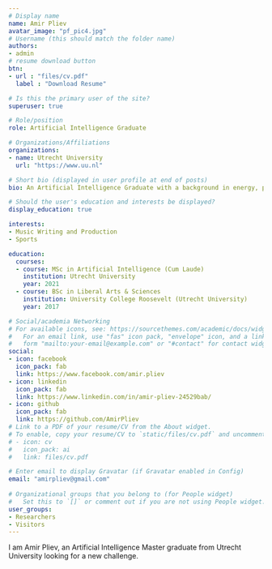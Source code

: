 ```yaml
---
# Display name
name: Amir Pliev
avatar_image: "pf_pic4.jpg"
# Username (this should match the folder name)
authors:
- admin
# resume download button
btn:
- url : "files/cv.pdf"
  label : "Download Resume"

# Is this the primary user of the site?
superuser: true

# Role/position
role: Artificial Intelligence Graduate

# Organizations/Affiliations
organizations:
- name: Utrecht University
  url: "https://www.uu.nl"

# Short bio (displayed in user profile at end of posts)
bio: An Artificial Intelligence Graduate with a background in energy, psychology and international law.

# Should the user's education and interests be displayed?
display_education: true

interests:
- Music Writing and Production
- Sports

education:
  courses:
  - course: MSc in Artificial Intelligence (Cum Laude)
    institution: Utrecht University
    year: 2021
  - course: BSc in Liberal Arts & Sciences
    institution: University College Roosevelt (Utrecht University)
    year: 2017

# Social/academia Networking
# For available icons, see: https://sourcethemes.com/academic/docs/widgets/#icons
#   For an email link, use "fas" icon pack, "envelope" icon, and a link in the
#   form "mailto:your-email@example.com" or "#contact" for contact widget.
social:
- icon: facebook
  icon_pack: fab
  link: https://www.facebook.com/amir.pliev
- icon: linkedin
  icon_pack: fab
  link: https://www.linkedin.com/in/amir-pliev-24529bab/
- icon: github
  icon_pack: fab
  link: https://github.com/AmirPliev
# Link to a PDF of your resume/CV from the About widget.
# To enable, copy your resume/CV to `static/files/cv.pdf` and uncomment the lines below.  
# - icon: cv
#   icon_pack: ai
#   link: files/cv.pdf

# Enter email to display Gravatar (if Gravatar enabled in Config)
email: "amirpliev@gmail.com"
  
# Organizational groups that you belong to (for People widget)
#   Set this to `[]` or comment out if you are not using People widget.  
user_groups:
- Researchers
- Visitors
---
```


I am Amir Pliev, an Artificial Intelligence Master graduate from Utrecht University looking for a new challenge. 

